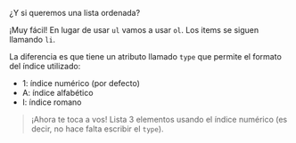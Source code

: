 ¿Y si queremos una lista ordenada?

¡Muy fácil! En lugar de usar `ul` vamos a usar `ol`. Los items se siguen llamando `li`.

La diferencia es que tiene un atributo llamado `type` que permite el formato del índice utilizado:

- 1: índice numérico (por defecto)
- A: índice alfabético
- I: índice romano

> ¡Ahora te toca a vos! Lista 3 elementos usando el índice numérico (es decir, no hace falta escribir el `type`).
